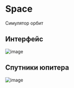 # Space
Симулятор орбит

## Интерфейс

![image](https://user-images.githubusercontent.com/71422898/213982321-9eb41290-f29c-4eea-bbfc-7b729c88a916.png)

## Спутники юпитера

![image](https://user-images.githubusercontent.com/71422898/213981302-abb5ff86-6e8e-43fd-a157-338b2f1ea594.png)
